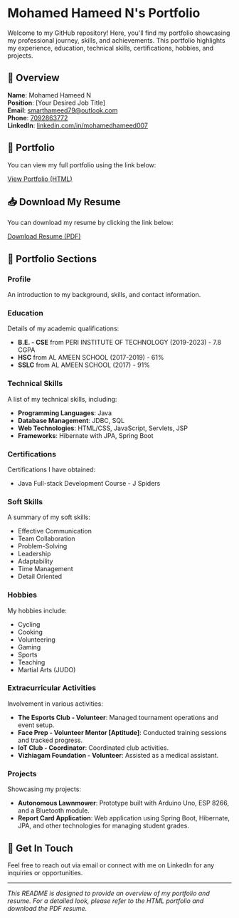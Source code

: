 # Mohamed Hameed N's Portfolio

Welcome to my GitHub repository! Here, you'll find my portfolio showcasing my professional journey, skills, and achievements. This portfolio highlights my experience, education, technical skills, certifications, hobbies, and projects.

## 📄 Overview

**Name**: Mohamed Hameed N  
**Position**: [Your Desired Job Title]  
**Email**: [smarthameed79@outlook.com](mailto:smarthameed79@outlook.com)  
**Phone**: [7092863772](tel:7092863772)  
**LinkedIn**: [linkedin.com/in/mohamedhameed007](https://linkedin.com/in/mohamedhameed007)  

## 📝 Portfolio

You can view my full portfolio using the link below:

[View Portfolio (HTML)](https://github.com/yourusername/your-repo/raw/main/index.html)

## 📥 Download My Resume

You can download my resume by clicking the link below:

[Download Resume (PDF)](https://github.com/yourusername/your-repo/raw/main/your_resume.pdf)

## 🧩 Portfolio Sections

### Profile
An introduction to my background, skills, and contact information.

### Education
Details of my academic qualifications:
- **B.E. - CSE** from PERI INSTITUTE OF TECHNOLOGY (2019-2023) - 7.8 CGPA
- **HSC** from AL AMEEN SCHOOL (2017-2019) - 61%
- **SSLC** from AL AMEEN SCHOOL (2017) - 91%

### Technical Skills
A list of my technical skills, including:
- **Programming Languages**: Java
- **Database Management**: JDBC, SQL
- **Web Technologies**: HTML/CSS, JavaScript, Servlets, JSP
- **Frameworks**: Hibernate with JPA, Spring Boot

### Certifications
Certifications I have obtained:
- Java Full-stack Development Course - J Spiders

### Soft Skills
A summary of my soft skills:
- Effective Communication
- Team Collaboration
- Problem-Solving
- Leadership
- Adaptability
- Time Management
- Detail Oriented

### Hobbies
My hobbies include:
- Cycling
- Cooking
- Volunteering
- Gaming
- Sports
- Teaching
- Martial Arts (JUDO)

### Extracurricular Activities
Involvement in various activities:
- **The Esports Club - Volunteer**: Managed tournament operations and event setup.
- **Face Prep - Volunteer Mentor [Aptitude]**: Conducted training sessions and tracked progress.
- **IoT Club - Coordinator**: Coordinated club activities.
- **Vizhiagam Foundation - Volunteer**: Assisted as a medical assistant.

### Projects
Showcasing my projects:
- **Autonomous Lawnmower**: Prototype built with Arduino Uno, ESP 8266, and a Bluetooth module.
- **Report Card Application**: Web application using Spring Boot, Hibernate, JPA, and other technologies for managing student grades.

## 💬 Get In Touch

Feel free to reach out via email or connect with me on LinkedIn for any inquiries or opportunities.

---

*This README is designed to provide an overview of my portfolio and resume. For a detailed look, please refer to the HTML portfolio and download the PDF resume.*
